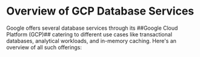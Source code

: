 # Overview of GCP Database Services

Google offers several database services through its ##Google Cloud Platform (GCP)## catering to different use cases like transactional databases, analytical workloads, and in-memory caching. Here's an overview of all such offerings:

